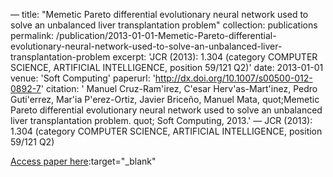 —
title: "Memetic Pareto differential evolutionary neural network used to solve an unbalanced liver transplantation problem"
collection: publications
permalink: /publication/2013-01-01-Memetic-Pareto-differential-evolutionary-neural-network-used-to-solve-an-unbalanced-liver-transplantation-problem
excerpt: 'JCR (2013): 1.304 (category COMPUTER SCIENCE, ARTIFICIAL INTELLIGENCE, position 59/121 Q2)'
date: 2013-01-01
venue: 'Soft Computing'
paperurl: 'http://dx.doi.org/10.1007/s00500-012-0892-7'
citation: ' Manuel Cruz-Ram&apos;irez,  C&apos;esar Herv&apos;as-Mart&apos;inez,  Pedro Guti&apos;errez,  Mar&apos;ia P&apos;erez-Ortiz,  Javier Briceño,  Manuel Mata,    quot;Memetic Pareto differential evolutionary neural network used to solve an unbalanced liver transplantation problem.   quot; Soft Computing, 2013.'
—
JCR (2013): 1.304 (category COMPUTER SCIENCE, ARTIFICIAL INTELLIGENCE, position 59/121 Q2)

[Access paper here](http://dx.doi.org/10.1007/s00500-012-0892-7):target="_blank"